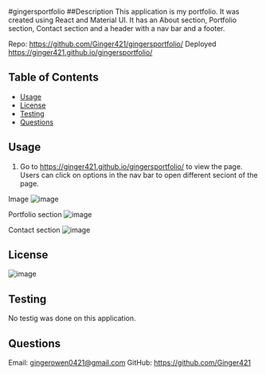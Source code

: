 #gingersportfolio
##Description
This application is my portfolio. It was created using React and Material UI. It has an About section, Portfolio section, Contact section  and a header with a nav bar and a footer.

Repo: https://github.com/Ginger421/gingersportfolio/
Deployed https://ginger421.github.io/gingersportfolio/ 

## Table of Contents
* [Usage](#usage)
* [License](#)
* [Testing](#testing)
* [Questions](#questions)

## Usage
1. Go to https://ginger421.github.io/gingersportfolio/ to view the page. Users can click on options in the nav bar to open different seciont of the page.

Image
![image](https://user-images.githubusercontent.com/101539821/199117283-605120dc-e0b6-4803-97e4-8017dc2e64b7.png)

Portfolio section 
![image](https://user-images.githubusercontent.com/101539821/199117441-9fbb5111-5079-4efb-9933-e3856e4d02fb.png)

Contact section
![image](https://user-images.githubusercontent.com/101539821/199117528-988cf31b-7d1c-479d-a69f-a45dbee9a124.png)


## License
![image](https://user-images.githubusercontent.com/101539821/195421205-75d9058a-9528-4224-8a53-491b47f330e9.png)

## Testing 
No testig was done on this application.

## Questions
Email: gingerowen0421@gmail.com
GitHub: https://github.com/Ginger421
